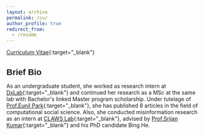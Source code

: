 ```yaml
---
layout: archive
permalink: /cv/
author_profile: true
redirect_from:
  - /resume
---
```


[Curriculum Vitae](../files/cv.pdf){:target="_blank"}

<h2 id="locations-of-key-filesdirectories" style= "font-size: 22px; font-weight: bold; margin-bottom: 10px; font-family: Raleway, sans-serif;">Brief Bio</h2>

As an undergraduate student, she worked as research intern at [DxLab](https://sites.google.com/view/dxlab/){:target="_blank"} and continued her research as a MSc at the same lab with Bachelor's linked Master program scholarship. Under tutelage of [Prof.Eunil Park](https://sites.google.com/view/eunil){:target="_blank"}, she has published 8 articles in the field of computational social science. Also, she conducted misinformation research as an intern at [CLAWS Lab](http://claws.cc.gatech.edu/){:target="_blank"}, advised by [Prof.Srijan Kumar](https://faculty.cc.gatech.edu/~srijan/){:target="_blank"} and his PhD candidate Bing He. 
